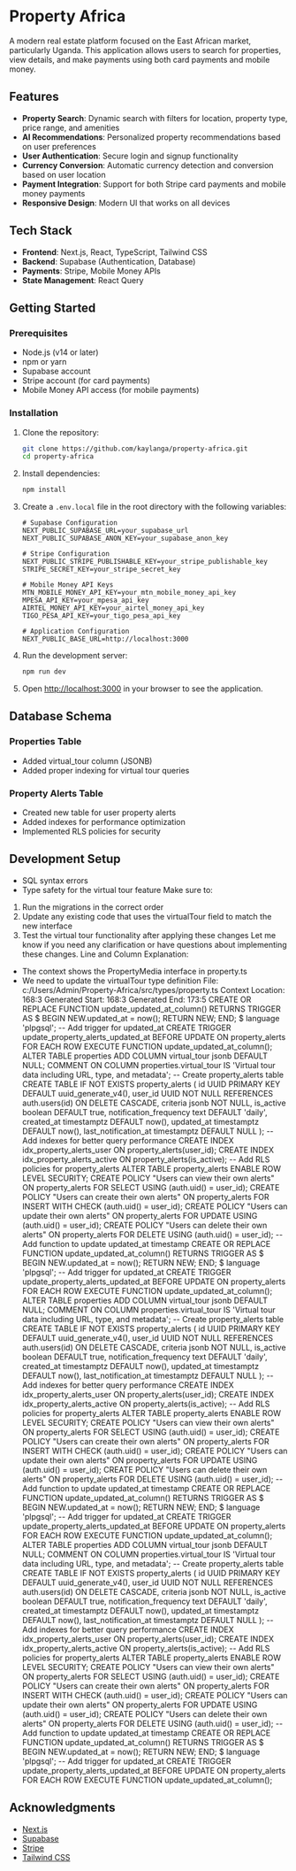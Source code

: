 # Property Africa

A modern real estate platform focused on the East African market, particularly Uganda. This application allows users to search for properties, view details, and make payments using both card payments and mobile money.

## Features

- **Property Search**: Dynamic search with filters for location, property type, price range, and amenities
- **AI Recommendations**: Personalized property recommendations based on user preferences
- **User Authentication**: Secure login and signup functionality
- **Currency Conversion**: Automatic currency detection and conversion based on user location
- **Payment Integration**: Support for both Stripe card payments and mobile money payments
- **Responsive Design**: Modern UI that works on all devices

## Tech Stack

- **Frontend**: Next.js, React, TypeScript, Tailwind CSS
- **Backend**: Supabase (Authentication, Database)
- **Payments**: Stripe, Mobile Money APIs
- **State Management**: React Query

## Getting Started

### Prerequisites

- Node.js (v14 or later)
- npm or yarn
- Supabase account
- Stripe account (for card payments)
- Mobile Money API access (for mobile payments)

### Installation

1. Clone the repository:
   ```bash
   git clone https://github.com/kaylanga/property-africa.git
   cd property-africa
   ```

2. Install dependencies:
   ```bash
   npm install
   ```

3. Create a `.env.local` file in the root directory with the following variables:
   ```
   # Supabase Configuration
   NEXT_PUBLIC_SUPABASE_URL=your_supabase_url
   NEXT_PUBLIC_SUPABASE_ANON_KEY=your_supabase_anon_key

   # Stripe Configuration
   NEXT_PUBLIC_STRIPE_PUBLISHABLE_KEY=your_stripe_publishable_key
   STRIPE_SECRET_KEY=your_stripe_secret_key

   # Mobile Money API Keys
   MTN_MOBILE_MONEY_API_KEY=your_mtn_mobile_money_api_key
   MPESA_API_KEY=your_mpesa_api_key
   AIRTEL_MONEY_API_KEY=your_airtel_money_api_key
   TIGO_PESA_API_KEY=your_tigo_pesa_api_key

   # Application Configuration
   NEXT_PUBLIC_BASE_URL=http://localhost:3000
   ```

4. Run the development server:
   ```bash
   npm run dev
   ```

5. Open [http://localhost:3000](http://localhost:3000) in your browser to see the application.

## Database Schema
### Properties Table
- Added virtual_tour column (JSONB)
- Added proper indexing for virtual tour queries
### Property Alerts Table
- Created new table for user property alerts
- Added indexes for performance optimization
- Implemented RLS policies for security
## Development Setup
- SQL syntax errors
- Type safety for the virtual tour feature
Make sure to:
1. Run the migrations in the correct order
2. Update any existing code that uses the virtualTour field to match the new interface
3. Test the virtual tour functionality after applying these changes
Let me know if you need any clarification or have questions about implementing these changes.
Line and Column Explanation:
- The context shows the PropertyMedia interface in property.ts
- We need to update the virtualTour type definition
File: c:/Users/Admin/Property-Africa/src/types/property.ts
Context Location: 168:3
Generated Start: 168:3
Generated End: 173:5
CREATE OR REPLACE FUNCTION update_updated_at_column()
RETURNS TRIGGER AS $
BEGIN
    NEW.updated_at = now();
    RETURN NEW;
END;
$ language 'plpgsql';
-- Add trigger for updated_at
CREATE TRIGGER update_property_alerts_updated_at
    BEFORE UPDATE ON property_alerts
    FOR EACH ROW
    EXECUTE FUNCTION update_updated_at_column();
ALTER TABLE properties
ADD COLUMN virtual_tour jsonb DEFAULT NULL;
COMMENT ON COLUMN properties.virtual_tour IS 'Virtual tour data including URL, type, and metadata';
-- Create property_alerts table
CREATE TABLE IF NOT EXISTS property_alerts (
  id UUID PRIMARY KEY DEFAULT uuid_generate_v4(),
  user_id UUID NOT NULL REFERENCES auth.users(id) ON DELETE CASCADE,
  criteria jsonb NOT NULL,
  is_active boolean DEFAULT true,
  notification_frequency text DEFAULT 'daily',
  created_at timestamptz DEFAULT now(),
  updated_at timestamptz DEFAULT now(),
  last_notification_at timestamptz DEFAULT NULL
);
-- Add indexes for better query performance
CREATE INDEX idx_property_alerts_user ON property_alerts(user_id);
CREATE INDEX idx_property_alerts_active ON property_alerts(is_active);
-- Add RLS policies for property_alerts
ALTER TABLE property_alerts ENABLE ROW LEVEL SECURITY;
CREATE POLICY "Users can view their own alerts"
  ON property_alerts
  FOR SELECT
  USING (auth.uid() = user_id);
CREATE POLICY "Users can create their own alerts"
  ON property_alerts
  FOR INSERT
  WITH CHECK (auth.uid() = user_id);
CREATE POLICY "Users can update their own alerts"
  ON property_alerts
  FOR UPDATE
  USING (auth.uid() = user_id);
CREATE POLICY "Users can delete their own alerts"
  ON property_alerts
  FOR DELETE
  USING (auth.uid() = user_id);
-- Add function to update updated_at timestamp
CREATE OR REPLACE FUNCTION update_updated_at_column()
RETURNS TRIGGER AS $
BEGIN
    NEW.updated_at = now();
    RETURN NEW;
END;
$ language 'plpgsql';
-- Add trigger for updated_at
CREATE TRIGGER update_property_alerts_updated_at
    BEFORE UPDATE ON property_alerts
    FOR EACH ROW
    EXECUTE FUNCTION update_updated_at_column();
ALTER TABLE properties
ADD COLUMN virtual_tour jsonb DEFAULT NULL;
COMMENT ON COLUMN properties.virtual_tour IS 'Virtual tour data including URL, type, and metadata';
-- Create property_alerts table
CREATE TABLE IF NOT EXISTS property_alerts (
  id UUID PRIMARY KEY DEFAULT uuid_generate_v4(),
  user_id UUID NOT NULL REFERENCES auth.users(id) ON DELETE CASCADE,
  criteria jsonb NOT NULL,
  is_active boolean DEFAULT true,
  notification_frequency text DEFAULT 'daily',
  created_at timestamptz DEFAULT now(),
  updated_at timestamptz DEFAULT now(),
  last_notification_at timestamptz DEFAULT NULL
);
-- Add indexes for better query performance
CREATE INDEX idx_property_alerts_user ON property_alerts(user_id);
CREATE INDEX idx_property_alerts_active ON property_alerts(is_active);
-- Add RLS policies for property_alerts
ALTER TABLE property_alerts ENABLE ROW LEVEL SECURITY;
CREATE POLICY "Users can view their own alerts"
  ON property_alerts
  FOR SELECT
  USING (auth.uid() = user_id);
CREATE POLICY "Users can create their own alerts"
  ON property_alerts
  FOR INSERT
  WITH CHECK (auth.uid() = user_id);
CREATE POLICY "Users can update their own alerts"
  ON property_alerts
  FOR UPDATE
  USING (auth.uid() = user_id);
CREATE POLICY "Users can delete their own alerts"
  ON property_alerts
  FOR DELETE
  USING (auth.uid() = user_id);
-- Add function to update updated_at timestamp
CREATE OR REPLACE FUNCTION update_updated_at_column()
RETURNS TRIGGER AS $
BEGIN
    NEW.updated_at = now();
    RETURN NEW;
END;
$ language 'plpgsql';
-- Add trigger for updated_at
CREATE TRIGGER update_property_alerts_updated_at
    BEFORE UPDATE ON property_alerts
    FOR EACH ROW
    EXECUTE FUNCTION update_updated_at_column();
ALTER TABLE properties
ADD COLUMN virtual_tour jsonb DEFAULT NULL;
COMMENT ON COLUMN properties.virtual_tour IS 'Virtual tour data including URL, type, and metadata';
-- Create property_alerts table
CREATE TABLE IF NOT EXISTS property_alerts (
  id UUID PRIMARY KEY DEFAULT uuid_generate_v4(),
  user_id UUID NOT NULL REFERENCES auth.users(id) ON DELETE CASCADE,
  criteria jsonb NOT NULL,
  is_active boolean DEFAULT true,
  notification_frequency text DEFAULT 'daily',
  created_at timestamptz DEFAULT now(),
  updated_at timestamptz DEFAULT now(),
  last_notification_at timestamptz DEFAULT NULL
);
-- Add indexes for better query performance
CREATE INDEX idx_property_alerts_user ON property_alerts(user_id);
CREATE INDEX idx_property_alerts_active ON property_alerts(is_active);
-- Add RLS policies for property_alerts
ALTER TABLE property_alerts ENABLE ROW LEVEL SECURITY;
CREATE POLICY "Users can view their own alerts"
  ON property_alerts
  FOR SELECT
  USING (auth.uid() = user_id);
CREATE POLICY "Users can create their own alerts"
  ON property_alerts
  FOR INSERT
  WITH CHECK (auth.uid() = user_id);
CREATE POLICY "Users can update their own alerts"
  ON property_alerts
  FOR UPDATE
  USING (auth.uid() = user_id);
CREATE POLICY "Users can delete their own alerts"
  ON property_alerts
  FOR DELETE
  USING (auth.uid() = user_id);
-- Add function to update updated_at timestamp
CREATE OR REPLACE FUNCTION update_updated_at_column()
RETURNS TRIGGER AS $
BEGIN
    NEW.updated_at = now();
    RETURN NEW;
END;
$ language 'plpgsql';
-- Add trigger for updated_at
CREATE TRIGGER update_property_alerts_updated_at
    BEFORE UPDATE ON property_alerts
    FOR EACH ROW
    EXECUTE FUNCTION update_updated_at_column();
## Acknowledgments

- [Next.js](https://nextjs.org/)
- [Supabase](https://supabase.io/)
- [Stripe](https://stripe.com/)
- [Tailwind CSS](https://tailwindcss.com/) 
